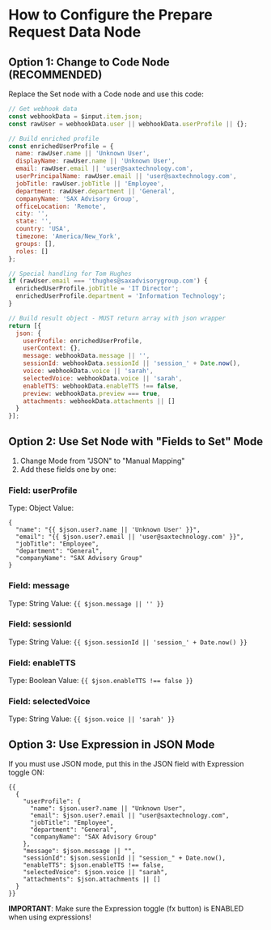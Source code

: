 # How to Configure the Prepare Request Data Node

## Option 1: Change to Code Node (RECOMMENDED)

Replace the Set node with a Code node and use this code:

```javascript
// Get webhook data
const webhookData = $input.item.json;
const rawUser = webhookData.user || webhookData.userProfile || {};

// Build enriched profile
const enrichedUserProfile = {
  name: rawUser.name || 'Unknown User',
  displayName: rawUser.name || 'Unknown User',
  email: rawUser.email || 'user@saxtechnology.com',
  userPrincipalName: rawUser.email || 'user@saxtechnology.com',
  jobTitle: rawUser.jobTitle || 'Employee',
  department: rawUser.department || 'General',
  companyName: 'SAX Advisory Group',
  officeLocation: 'Remote',
  city: '',
  state: '',
  country: 'USA',
  timezone: 'America/New_York',
  groups: [],
  roles: []
};

// Special handling for Tom Hughes
if (rawUser.email === 'thughes@saxadvisorygroup.com') {
  enrichedUserProfile.jobTitle = 'IT Director';
  enrichedUserProfile.department = 'Information Technology';
}

// Build result object - MUST return array with json wrapper
return [{
  json: {
    userProfile: enrichedUserProfile,
    userContext: {},
    message: webhookData.message || '',
    sessionId: webhookData.sessionId || 'session_' + Date.now(),
    voice: webhookData.voice || 'sarah',
    selectedVoice: webhookData.voice || 'sarah',
    enableTTS: webhookData.enableTTS !== false,
    preview: webhookData.preview === true,
    attachments: webhookData.attachments || []
  }
}];
```

## Option 2: Use Set Node with "Fields to Set" Mode

1. Change Mode from "JSON" to "Manual Mapping"
2. Add these fields one by one:

### Field: userProfile
Type: Object
Value: 
```
{
  "name": "{{ $json.user?.name || 'Unknown User' }}",
  "email": "{{ $json.user?.email || 'user@saxtechnology.com' }}",
  "jobTitle": "Employee",
  "department": "General",
  "companyName": "SAX Advisory Group"
}
```

### Field: message
Type: String
Value: `{{ $json.message || '' }}`

### Field: sessionId
Type: String
Value: `{{ $json.sessionId || 'session_' + Date.now() }}`

### Field: enableTTS
Type: Boolean
Value: `{{ $json.enableTTS !== false }}`

### Field: selectedVoice
Type: String
Value: `{{ $json.voice || 'sarah' }}`

## Option 3: Use Expression in JSON Mode

If you must use JSON mode, put this in the JSON field with Expression toggle ON:

```
{{ 
  {
    "userProfile": {
      "name": $json.user?.name || "Unknown User",
      "email": $json.user?.email || "user@saxtechnology.com",
      "jobTitle": "Employee",
      "department": "General",
      "companyName": "SAX Advisory Group"
    },
    "message": $json.message || "",
    "sessionId": $json.sessionId || "session_" + Date.now(),
    "enableTTS": $json.enableTTS !== false,
    "selectedVoice": $json.voice || "sarah",
    "attachments": $json.attachments || []
  }
}}
```

**IMPORTANT**: Make sure the Expression toggle (fx button) is ENABLED when using expressions!